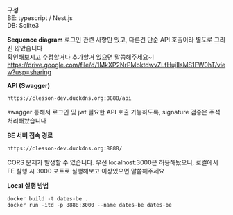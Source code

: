 **구성**  
BE: typescript / Nest.js  
DB: Sqlite3

**Sequence diagram**
로그인 관련 사항만 있고, 다른건 단순 API 호출이라 별도로 그리진 않았습니다  
확인해보시고 수정할거나 추가할거 있으면 말씀해주세요~!
https://drive.google.com/file/d/1MkXP2NrPMbktdwvZLfHujIIsMS1FW0hT/view?usp=sharing


**API (Swagger)**
```
https://clesson-dev.duckdns.org:8888/api
```
swagger 통해서 로그인 및 jwt 필요한 API 호출 가능하도록, signature 검증은 주석처리해놨습니다

**BE 서버 접속 경로**
```
https://clesson-dev.duckdns.org:8888/
```
CORS 문제가 발생할 수 있습니다. 우선 localhost:3000은 허용해놨으니, 로컬에서 FE 실행 시 3000 포트로 실행해보고 이상있으면 말씀해주세요

**Local 실행 방법**
```
docker build -t dates-be .
docker run -itd -p 8888:3000 --name dates-be dates-be
```

